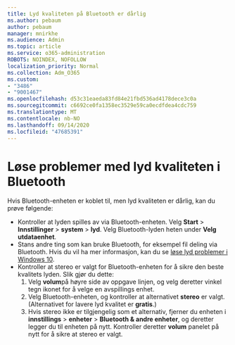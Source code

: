 ```yaml
---
title: Lyd kvaliteten på Bluetooth er dårlig
ms.author: pebaum
author: pebaum
manager: mnirkhe
ms.audience: Admin
ms.topic: article
ms.service: o365-administration
ROBOTS: NOINDEX, NOFOLLOW
localization_priority: Normal
ms.collection: Adm_O365
ms.custom:
- "3486"
- "9001467"
ms.openlocfilehash: d53c31eaeda83fd84e21fbd536ad4178dece3c0a
ms.sourcegitcommit: c6692ce0fa1358ec3529e59ca0ecdfdea4cdc759
ms.translationtype: MT
ms.contentlocale: nb-NO
ms.lasthandoff: 09/14/2020
ms.locfileid: "47685391"
---
```

# <a name="fix-bluetooth-audio-quality-issue"></a>Løse problemer med lyd kvaliteten i Bluetooth

Hvis Bluetooth-enheten er koblet til, men lyd kvaliteten er dårlig, kan du prøve følgende:

- Kontroller at lyden spilles av via Bluetooth-enheten. Velg **Start**  >  **Innstillinger**  >  **system**  >  **lyd**. Velg Bluetooth-lyden heten under **Velg utdataenhet**.
- Stans andre ting som kan bruke Bluetooth, for eksempel fil deling via Bluetooth. Hvis du vil ha mer informasjon, kan du se [løse lyd problemer i Windows 10](https://support.microsoft.com/help/4520288/windows-10-fix-sound-problems).
- Kontroller at stereo er valgt for Bluetooth-enheten for å sikre den beste kvalitets lyden. Slik gjør du dette: 
    1. Velg **volum**på høyre side av oppgave linjen, og velg deretter vinkel tegn ikonet for å velge en avspillings enhet.
    2. Velg Bluetooth-enheten, og kontroller at alternativet **stereo** er valgt. (Alternativet for lavere lyd kvalitet er **gratis**.)
    3. Hvis stereo ikke er tilgjengelig som et alternativ, fjerner du enheten i **innstillings**  >  **enheter**  >  **Bluetooth & andre enheter**, og deretter legger du til enheten på nytt. Kontroller deretter **volum** panelet på nytt for å sikre at stereo er valgt.

